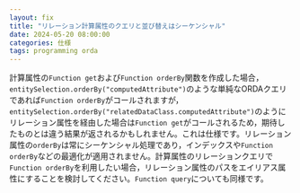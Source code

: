 ```yaml
---
layout: fix
title: "リレーション計算属性のクエリと並び替えはシーケンシャル"
date: 2024-05-20 08:00:00
categories: 仕様
tags: programming orda
---
```


計算属性の`Function get`および`Function orderBy`関数を作成した場合，`entitySelection.orderBy("computedAttribute")`のような単純なORDAクエリであれば`Function orderBy`がコールされますが，`entitySelection.orderBy("relatedDataClass.computedAttribute")`のようにリレーション属性を経由した場合は`Function get`がコールされるため，期待したものとは違う結果が返されるかもしれません。これは仕様です。リレーション属性の`orderBy`は常にシーケンシャル処理であり，インデックスや`Function orderBy`などの最適化が適用されません。計算属性のリレーションクエリで`Function orderBy`を利用したい場合，リレーション属性のパスをエイリアス属性にすることを検討してください。`Function query`についても同様です。